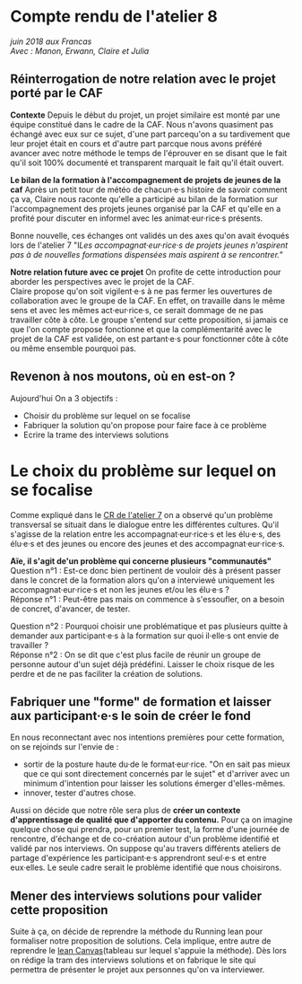 # Compte rendu de l'atelier 8
*juin 2018 aux Francas  
Avec : Manon, Erwann, Claire et Julia*

## Réinterrogation de notre relation avec le projet porté par le CAF
**Contexte**
Depuis le début du projet, un projet similaire est monté par une équipe constitué dans le cadre de la CAF. Nous n'avons quasiment pas échangé avec eux sur ce sujet, d'une part parcequ'on a su tardivement que leur projet était en cours et d'autre part parcque nous avons préféré avancer avec notre méthode le temps de l'éprouver en se disant que le fait qu'il soit 100% documenté et transparent marquait le fait qu'il était ouvert. 

**Le bilan de la formation à l'accompagnement de projets de jeunes de la caf**
Après un petit tour de météo de chacun·e·s histoire de savoir comment ça va, Claire nous raconte qu'elle a participé au bilan de la formation sur l'accompagnement des projets jeunes organisé par la CAF et qu'elle en a profité pour discuter en informel avec les animat·eur·rice·s présents.  

Bonne nouvelle, ces échanges ont validés un des axes qu'on avait évoqués lors de l'atelier 7 "l*Les accompagnat·eur·rice·s de projets jeunes n'aspirent pas à de nouvelles formations dispensées mais aspirent à se rencontrer.*"

**Notre relation future avec ce projet**
On profite de cette introduction pour aborder les perspectives avec le projet de la CAF.   
Claire propose qu'on soit vigilent·e·s à ne pas fermer les ouvertures de collaboration avec le groupe de la CAF. En effet, on travaille dans le même sens et avec les mêmes act·eur·rice·s, ce serait dommage de ne pas travailler côte à côte. Le groupe s'entend sur cette proposition, si jamais ce que l'on compte propose fonctionne et que la complémentarité avec le projet de la CAF est validée, on est partant·e·s pour fonctionner côte à côte ou même ensemble pourquoi pas.

## Revenon à nos moutons, où en est-on ?
Aujourd'hui On a 3 objectifs : 
- Choisir du problème sur lequel on se focalise
- Fabriquer la solution qu'on propose pour faire face à ce problème
- Ecrire la trame des interviews solutions

# Le choix du problème sur lequel on se focalise
Comme expliqué dans le [CR de l'atelier 7](https://github.com/formationdeformateurs/documentation/blob/master/compte-rendus-ateliers/atelier-7.md) on a observé qu'un problème transversal se situait dans le dialogue entre les différentes cultures. Qu'il s'agisse de la relation entre les accompagnat·eur·rice·s et les élu·e·s, des élu·e·s et des jeunes ou encore des jeunes et des accompagnat·eur·rice·s.

**Aïe, il s'agit de'un problème qui concerne plusieurs "communautés"**  
Question n°1 : Est-ce donc bien pertinent de vouloir dès à présent passer dans le concret de la formation alors qu'on a interviewé uniquement les accompagnat·eur·rice·s et non les jeunes et/ou les élu·e·s ?  
Réponse n°1 : Peut-être pas mais on commence à s'essoufler, on a besoin de concret, d'avancer, de tester.  

Question n°2 : Pourquoi choisir une problématique et pas plusieurs quitte à demander aux participant·e·s à la formation sur quoi il·elle·s ont envie de travailler ?  
Réponse n°2 : On se dit que c'est plus facile de réunir un groupe de personne autour d'un sujet déjà prédéfini. Laisser le choix risque de les perdre et de ne pas faciliter la création de solutions.  


## Fabriquer une "forme" de formation et laisser aux participant·e·s le soin de créer le fond
En nous reconnectant avec nos intentions premières pour cette formation, on se rejoinds sur l'envie de :  
- sortir de la posture haute du·de le format·eur·rice. "On en sait pas mieux que ce qui sont directement concernés par le sujet" et d'arriver avec un minimum d'intention pour laisser les solutions émerger d'elles-mêmes.  
- innover, tester d'autres chose.  

Aussi on décide que notre rôle sera plus de **créer un contexte d'apprentissage de qualité que d'apporter du contenu.** Pour ça on imagine quelque chose qui prendra, pour un premier test, la forme d'une journée de rencontre, d'échange et de co-création autour d'un problème identifié et validé par nos interviews. On suppose qu'au travers différents ateliers de partage d'expérience les participant·e·s apprendront seul·e·s et entre eux·elles. Le seule cadre serait le problème identifié que nous choisirons.

## Mener des interviews solutions pour valider cette proposition
Suite à ça, on décide de reprendre la méthode du Running lean pour formaliser notre proposition de solutions. Cela implique, entre autre de reprendre le [lean Canvas](https://leanstack.com/canvases/451849/slideshow)(tableau sur lequel s'appuie la méthode).
Dès lors on rédige la tram des interviews solutions et on fabrique le site qui permettra de présenter le projet aux personnes qu'on va interviewer. 





